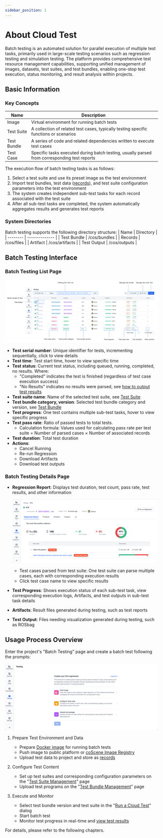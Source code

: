 ```yaml
---
sidebar_position: 1
---
```


# About Cloud Test

Batch testing is an automated solution for parallel execution of multiple test tasks, primarily used in large-scale testing scenarios such as regression testing and simulation testing. The platform provides comprehensive test resource management capabilities, supporting unified management of images, datasets, test suites, and test bundles, enabling one-stop test execution, status monitoring, and result analysis within projects.

## Basic Information
### Key Concepts

| Name | Description |
| --- | --- |
| Image | Virtual environment for running batch tests |
| Test Suite | A collection of related test cases, typically testing specific functions or scenarios |
| Test Bundle | A series of code and related dependencies written to execute test cases |
| Test Case | Specific tasks executed during batch testing, usually parsed from corresponding test reports |

The execution flow of batch testing tasks is as follows:
1. Select a test suite and use its preset image as the test environment
2. Import test bundles, test data ([records](../../collaboration/record/1-quick-start-record.md)), and test suite configuration parameters into the test environment
3. The system creates independent sub-test tasks for each record associated with the test suite
4. After all sub-test tasks are completed, the system automatically aggregates results and generates test reports

### System Directories
Batch testing supports the following directory structure:
| Name | Directory |
| -------- | -------------- |
| Test Bundle | /cos/bundles |
| Records | /cos/files |
| Artifact | /cos/artifacts |
| Test Output | /cos/outputs |

## Batch Testing Interface
### Batch Testing List Page

![regression-list](./img/regression-list.png)

- **Test serial number**: Unique identifier for tests, incrementing sequentially, click to view details
- **Test time**: Test start time, hover to view specific time
- **Test status**: Current test status, including queued, running, completed, no results. Where:
   - "Completed" indicates the test is finished (regardless of test case execution success)
   - "No Results" indicates no results were parsed, see [how to output test results](./6-status-and-output.md)
- **Test suite name**: Name of the selected test suite, see [Test Suite](./3-config-management.md)
- **Test bundle category, version**: Selected test bundle category and version, see [Test Bundle](./4-test-bundle-management.md)
- **Test progress**: One test contains multiple sub-test tasks, hover to view specific progress
- **Test pass rate**: Ratio of passed tests to total tests.
   - Calculation formula: Values used for calculating pass rate per test suite = Number of parsed cases × Number of associated records
- **Test duration**: Total test duration
- **Actions**:
   - Cancel Running
   - Re-run Regression
   - Download Artifacts
   - Download test outputs

### Batch Testing Details Page
- **Regression Report**: Displays test duration, test count, pass rate, test results, and other information

   ![regression-detail_1](./img/regression-detail_1.png)

   - Test cases parsed from test suite: One test suite can parse multiple cases, each with corresponding execution results
   - Click test case name to view specific results

- **Test Progress**: Shows execution status of each sub-test task, view corresponding execution logs, Artifacts, and test outputs in sub-test task details
- **Artifacts**: Result files generated during testing, such as test reports
- **Test Output**: Files needing visualization generated during testing, such as ROSbag

## Usage Process Overview
Enter the project's "Batch Testing" page and create a batch test following the prompts:

![regression-intro](./img/regression-intro.png)

1. Prepare Test Environment and Data

   - Prepare [Docker image](../../image/1-intro.md) for running batch tests
   - Push image to public platform or [coScene Image Registry](../../image/3-push-image.md)
   - Upload test data to project and store as [records](../../collaboration/record/1-quick-start-record.md)

2. Configure Test Content

   - Set up test suites and corresponding configuration parameters on the "[Test Suite Management](./3-config-management.md)" page
   - Upload test programs on the "[Test Bundle Management](./4-test-bundle-management.md)" page

3. Execute and Monitor
   - Select test bundle version and test suite in the "[Run a Cloud Test](./5-run.md)" dialog
   - Start batch test
   - Monitor test progress in real-time and [view test results](./6-status-and-output.md#viewing-test-results)

For details, please refer to the following chapters.